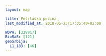 ```yaml
---
layout: map

title: Petrlaška pećina
last_modified_at: 2018-05-25T17:35:40+02:00

WDPA: [328917]
BioRaS: [121]
geoSrbija:
  L1_183: [46]
---
```

